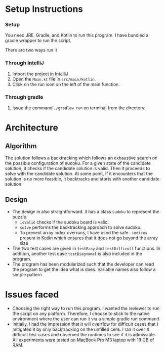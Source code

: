 # Setup Instructions

### Setup
You need JRE, Gradle, and Kotlin to run this program. I have bundled a gradle wrapper to run the script.

There are two ways run it

### Through IntelliJ

1. Import the project in IntelliJ
2. Open the `Main.kt` file in `src/main/kotlin`.
3. Click on the run icon on the left of the main function.

### Through gradle

1. Issue the command `./gradlew run` on terminal from the directory.

# Architecture

## Algorithm

The solution follows a backtracking which follows an exhaustive search on the possible configuration of sudoku. For a given state of the candidate solution, it checks if the candidate solution is valid. Then it proceeds to solve with the 
candidate solution. At some point, if it encounters that the solution is no more feasible, it backtracks and starts with another candidate solution.

## Design
- The design in also straightforward. It has a class `Sudoku` to represent the puzzle. 
    * `isValid` checks if the sudoku board is valid.
    * `solve` performs the backtracking approach to solve sudoku.
    * To prevent array index overruns, I have used the safe `.indices` present in Kotlin which ensures that it does not go beyond the array size
- The two test cases are given in `testEasy` and `testDifficult` functions. In addition, another test case `testDiagnonal` is also included in the program.
- The program has been modularized such that the developer can read the program to get the idea what is does. Variable names also follow a simple pattern
# Issues faced
- Choosing the right way to run this program. I wanted the reviewer to run the script on any platform. Therefore, I choose to stick to the native environment where the user can run it via a simple gradle run command.
- Initially, I had the impression that it will overflow for difficult cases that I mitigated it by only backtracking on the unfilled cells. I ran it over 4 difficult test cases and observed the runtimes to see if it is admissible. All experiments were tested on MacBook Pro M3 laptop with 18 GB of RAM.

